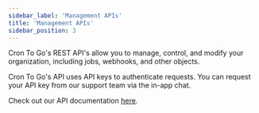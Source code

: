 ```yaml
---
sidebar_label: 'Management APIs'
title: 'Management APIs'
sidebar_position: 3
---
```

Cron To Go's REST API's allow you to manage, control, and modify your organization, including jobs, webhooks, and other objects.

Cron To Go's API uses API keys to authenticate requests. You can request your API key from our support team via the in-app chat.

Check out our API documentation [here](https://crontogo.com/blog/api-reference/).